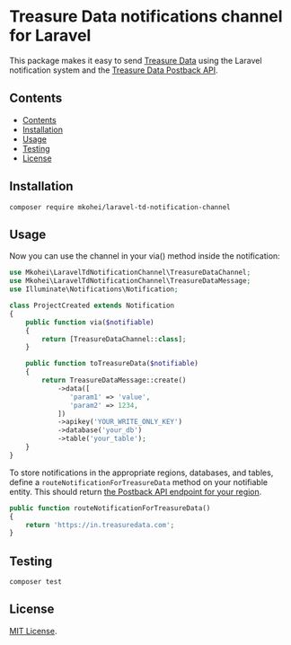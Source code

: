<!-- no toc -->
# Treasure Data notifications channel for Laravel

This package makes it easy to send [Treasure Data](https://www.treasuredata.com/) using the Laravel notification system and the [Treasure Data Postback API](https://docs.treasuredata.com/display/public/PD/Postback+API).

## Contents

- [Contents](#contents)
- [Installation](#installation)
- [Usage](#usage)
- [Testing](#testing)
- [License](#license)
## Installation

```
composer require mkohei/laravel-td-notification-channel
```

## Usage

Now you can use the channel in your via() method inside the notification:

```php
use Mkohei\LaravelTdNotificationChannel\TreasureDataChannel;
use Mkohei\LaravelTdNotificationChannel\TreasureDataMessage;
use Illuminate\Notifications\Notification;

class ProjectCreated extends Notification
{
    public function via($notifiable)
    {
        return [TreasureDataChannel::class];
    }

    public function toTreasureData($notifiable)
    {
        return TreasureDataMessage::create()
            ->data([
               'param1' => 'value',
               'param2' => 1234,
            ])
            ->apikey('YOUR_WRITE_ONLY_KEY')
            ->database('your_db')
            ->table('your_table');
    }
}
```

To store notifications in the appropriate regions, databases, and tables, define a `routeNotificationForTreasureData` method on your notifiable entity. This should return [the Postback API endpoint for your region](https://docs.treasuredata.com/display/public/PD/Sites+and+Endpoints).

```php
public function routeNotificationForTreasureData()
{
    return 'https://in.treasuredata.com';
}
```

## Testing

```
composer test
```

## License

[MIT License](./LICENSE).
